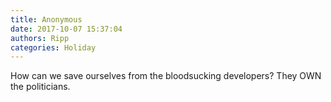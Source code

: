 ```yaml
---
title: Anonymous
date: 2017-10-07 15:37:04
authors: Ripp
categories: Holiday
---
```


 How can we save ourselves from the bloodsucking developers?  They OWN the politicians.